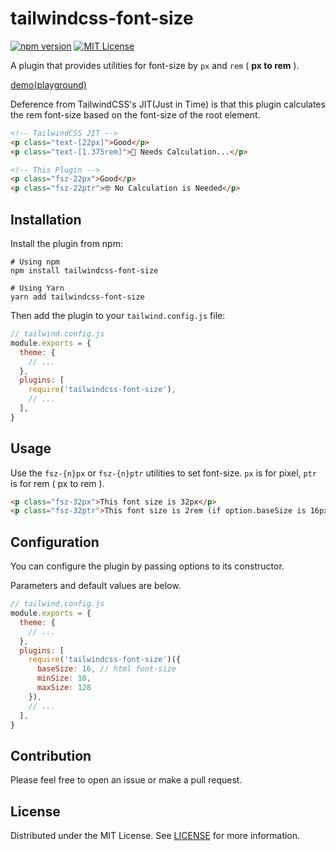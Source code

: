 # tailwindcss-font-size
[![npm version](https://badge.fury.io/js/tailwindcss-font-size.svg)](http://badge.fury.io/js/tailwindcss-font-size)
[![MIT License](http://img.shields.io/badge/license-MIT-blue.svg?style=flat)](LICENSE)

A plugin that provides utilities for font-size by `px` and `rem` ( **px to rem** ).

[demo(playground)](https://codesandbox.io/s/tailwindcss-font-size-3ixwv?file=/public/index.html)

Deference from TailwindCSS's JIT(Just in Time) is that this plugin calculates the rem font-size based on the font-size of the root element.
```html
<!-- TailwindCSS JIT -->
<p class="text-[22px]">Good</p>
<p class="text-[1.375rem]">🧮 Needs Calculation...</p>

<!-- This Plugin -->
<p class="fsz-22px">Good</p>
<p class="fsz-22ptr">🤓 No Calculation is Needed</p>
```

## Installation
Install the plugin from npm:
```
# Using npm
npm install tailwindcss-font-size

# Using Yarn
yarn add tailwindcss-font-size
```

Then add the plugin to your `tailwind.config.js` file:
```js
// tailwind.config.js
module.exports = {
  theme: {
    // ...
  },
  plugins: [
    require('tailwindcss-font-size'),
    // ...
  ],
}
```

## Usage
Use the `fsz-{n}px` or `fsz-{n}ptr` utilities to set font-size.
`px` is for pixel, `ptr` is for rem ( px to rem ).

```html
<p class="fsz-32px">This font size is 32px</p>
<p class="fsz-32ptr">This font size is 2rem (if option.baseSize is 16px)</p>
```

## Configuration
You can configure the plugin by passing options to its constructor.

Parameters and default values are below.
```js
// tailwind.config.js
module.exports = {
  theme: {
    // ...
  },
  plugins: [
    require('tailwindcss-font-size')({ 
      baseSize: 16, // html font-size
      minSize: 10,
      maxSize: 128 
    }),
    // ...
  ],
}
```

## Contribution
Please feel free to open an issue or make a pull request.

## License
Distributed under the MIT License. See [LICENSE](./LICENSE) for more information.
